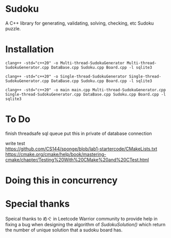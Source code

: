 # Sudoku
A C++ library for generating, validating, solving, checking, etc Sudoku puzzle. 

# Installation 

```
clang++ -std="c++20" -o Multi-thread-SudokuGenerator Multi-thread-SudokuGenerator.cpp DataBase.cpp Sudoku.cpp Board.cpp -l sqlite3

clang++ -std="c++20" -o Single-thread-SudokuGenerator Single-thread-SudokuGenerator.cpp DataBase.cpp Sudoku.cpp Board.cpp -l sqlite3

clang++ -std="c++20" -o main main.cpp Multi-thread-SudokuGenerator.cpp Single-thread-SudokuGenerator.cpp DataBase.cpp Sudoku.cpp Board.cpp -l sqlite3
```

# To Do

finish threadsafe sql queue
put this in private of database connection

write test  
https://github.com/CS144/sponge/blob/lab1-startercode/CMakeLists.txt
https://cmake.org/cmake/help/book/mastering-cmake/chapter/Testing%20With%20CMake%20and%20CTest.html

# Doing this in concurrency 
# Special thanks

Speical thanks to めぐ in Leetcode Warrior community to provide help in fixing a bug when designing the algorithm of *SudokuSolution()* which return the number of unique solution that a sudoku board has.



